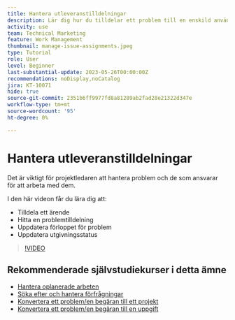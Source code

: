 ```yaml
---
title: Hantera utleveranstilldelningar
description: Lär dig hur du tilldelar ett problem till en enskild användare, flera användare eller ett team så att problemet kan lösas.
activity: use
team: Technical Marketing
feature: Work Management
thumbnail: manage-issue-assignments.jpeg
type: Tutorial
role: User
level: Beginner
last-substantial-update: 2023-05-26T00:00:00Z
recommendations: noDisplay,noCatalog
jira: KT-10071
hide: true
source-git-commit: 2351b6ff9977fd8a81289ab2fad28e21322d347e
workflow-type: tm+mt
source-wordcount: '95'
ht-degree: 0%

---
```


# Hantera utleveranstilldelningar

Det är viktigt för projektledaren att hantera problem och de som ansvarar för att arbeta med dem.

I den här videon får du lära dig att:

* Tilldela ett ärende
* Hitta en problemtilldelning
* Uppdatera förloppet för problem
* Uppdatera utgivningsstatus

>[!VIDEO](https://video.tv.adobe.com/v/3419931/?quality=12&learn=on)

## Rekommenderade självstudiekurser i detta ämne

* [Hantera oplanerade arbeten](/help/manage-work/issues-requests/handle-unplanned-work.md)
* [Söka efter och hantera förfrågningar](/help/manage-work/issues-requests/find-requests.md)
* [Konvertera ett problem/en begäran till ett projekt](/help/manage-work/issues-requests/create-a-project-from-a-request.md)
* [Konvertera ett problem/en begäran till en uppgift](/help/manage-work/issues-requests/convert-issues-to-other-work-items.md)
